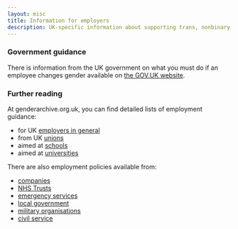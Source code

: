 ```yaml
---
layout: misc
title: Information for employers
description: UK-specific information about supporting trans, nonbinary, and gender non-conforming employees
---
```


### Government guidance

There is information from the UK government on what you must do if an employee changes gender available on [the GOV.UK website](https://www.gov.uk/employee-changes-gender).

### Further reading

At genderarchive.org.uk, you can find detailed lists of employment guidance:

- for UK [employers in general](https://genderarchive.org.uk/tag/guidance-for-employers/)
- from UK [unions](https://genderarchive.org.uk/tag/national-union-guidance/)
- aimed at [schools](https://genderarchive.org.uk/tag/employing-school-staff)
- aimed at [universities](https://genderarchive.org.uk/tag/employing-university-staff)

There are also employment policies available from:

- [companies](https://genderarchive.org.uk/tag/company-policies/)
- [NHS Trusts](https://genderarchive.org.uk/tag/nhs-trust-employment-policies/)
- [emergency services](https://genderarchive.org.uk/tag/emergency-services)
- [local government](https://genderarchive.org.uk/tag/local-government-employment-policies/)
- [military organisations](https://genderarchive.org.uk/tag/military)
- [civil service](https://genderarchive.org.uk/tag/civil-service/)
